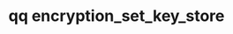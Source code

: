---
category: encryption
command: encryption_set_key_store
optional_options: []
permalink: /qq-cli-command-guide/encryption/encryption_set_key_store.html
positional_options: []
sidebar: qq_cli_command_reference_sidebar
summary: This section explains how to use the <code>qq encryption_set_key_store</code>
  command.
synopsis: Set the active at-rest encryption configuration.
title: qq encryption_set_key_store
usage: qq encryption_set_key_store [-h] {kms,local} ...
zendesk_source: qq CLI Command Guide

---